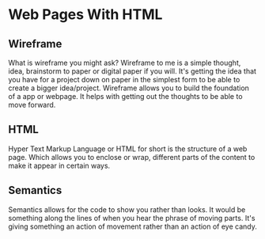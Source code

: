 # Web Pages With HTML

## Wireframe

What is wireframe you might ask? Wireframe to me is a simple thought, idea, brainstorm to paper or digital paper if you will. It's getting the idea that you have for a project down on paper in the simplest form to be able to create a bigger idea/project. Wireframe allows you to build the foundation of a app or webpage. It helps with getting out the thoughts to be able to move forward.

## HTML

Hyper Text Markup Language or HTML for short is the structure of a web page. Which allows you to enclose or wrap, different parts of the content to make it appear in certain ways.

## Semantics

Semantics allows for the code to show you rather than looks. It would be something along the lines of when you hear the phrase of moving parts. It's giving something an action of movement rather than an action of eye candy.